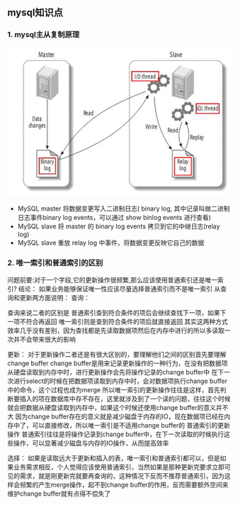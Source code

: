 ## mysql知识点



### 1. mysql主从复制原理

![mysql主从](../images/mysql主从.jpg)

- MySQL master 将数据变更写入二进制日志( binary log, 其中记录叫做二进制日志事件binary log events，可以通过 show binlog events 进行查看)
- MySQL slave 将 master 的 binary log events 拷贝到它的中继日志(relay log)
- MySQL slave 重放 relay log 中事件，将数据变更反映它自己的数据



### 2. 唯一索引和普通索引的区别

问题前要:对于一个字段,它的更新操作很频繁,那么应该使用普通索引还是唯一索引?
结论：
如果业务能够保证唯一性应该尽量选择普通索引而不是唯一索引
从查询和更新两方面说明：
查询：

查询来说二者的区别是
普通索引查到符合条件的项后会继续查找下一项，如果下一项不符合再返回
唯一索引则是查到符合条件的项后就直接返回
其实这两种方式效率几乎没有差别，因为查找都是先读取数据项然后在内存中进行的所以多读取一次并不会带来很大的影响

更新：
对于更新操作二者还是有很大区别的，要理解他们之间的区别首先要理解change buffer
change buffer是用来记录更新操作的一种行为，在没有把数据项从硬盘读取到内存中时，进行更新操作会先将操作记录的change buffer中
在下一次进行select的时候在把数据项读取到内存中时，会对数据项执行change buffer中的命令，这个过程也成为merge
所以唯一索引的更新操作往往是这样，首先判断要插入的项在数据库中存不存在，这里就涉及到了一个读的问题，往往这个时候就会把数据从硬盘读取到内存中，如果这个时候还使用change buffer的意义并不大
因为change buffer存在的意义就是减少磁盘于内存的IO，现在数据项已经在内存中了，可以直接修改，所以唯一索引是不适用change buffer的
普通索引的更新操作
普通索引往往是将操作记录到change buffer中，在下一次读取的时候执行这些操作，可以显著减少磁盘与内存的IO操作，从而提高效率

选择：
如果是读取远大于更新和插入的表，唯一索引和普通索引都可以，但是如果业务需求相反，个人觉得应该使用普通索引，当然如果是那种更新完要求立即可见的需求，就是刚更新完就要再查询的，这种情况下反而不推荐普通索引，因为这样会频繁的产生merge操作，起不到change buffer的作用，反而需要额外空间来维护change buffer就有点得不偿失了